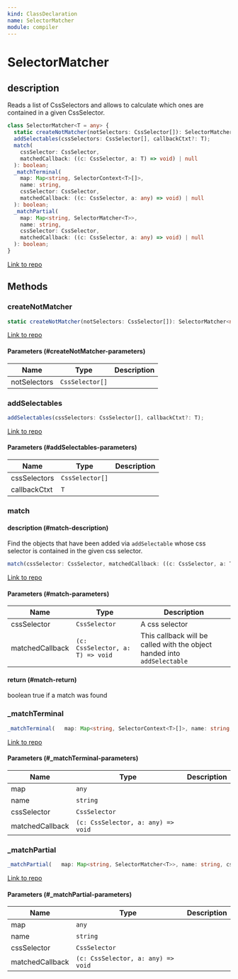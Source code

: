 ```yaml
---
kind: ClassDeclaration
name: SelectorMatcher
module: compiler
---
```


# SelectorMatcher

## description

Reads a list of CssSelectors and allows to calculate which ones
are contained in a given CssSelector.

```ts
class SelectorMatcher<T = any> {
  static createNotMatcher(notSelectors: CssSelector[]): SelectorMatcher<null>;
  addSelectables(cssSelectors: CssSelector[], callbackCtxt?: T);
  match(
    cssSelector: CssSelector,
    matchedCallback: ((c: CssSelector, a: T) => void) | null
  ): boolean;
  _matchTerminal(
    map: Map<string, SelectorContext<T>[]>,
    name: string,
    cssSelector: CssSelector,
    matchedCallback: ((c: CssSelector, a: any) => void) | null
  ): boolean;
  _matchPartial(
    map: Map<string, SelectorMatcher<T>>,
    name: string,
    cssSelector: CssSelector,
    matchedCallback: ((c: CssSelector, a: any) => void) | null
  ): boolean;
}
```

[Link to repo](https://github.com/timdeschryver/angular/blob/master/packages/compiler/src/selector.ts#L182-L385)

## Methods

### createNotMatcher

```ts
static createNotMatcher(notSelectors: CssSelector[]): SelectorMatcher<null>;
```

[Link to repo](https://github.com/timdeschryver/angular/blob/master/packages/compiler/src/selector.ts#L183-L187)

#### Parameters (#createNotMatcher-parameters)

| Name         | Type            | Description |
| ------------ | --------------- | ----------- |
| notSelectors | `CssSelector[]` |             |

### addSelectables

```ts
addSelectables(cssSelectors: CssSelector[], callbackCtxt?: T);
```

[Link to repo](https://github.com/timdeschryver/angular/blob/master/packages/compiler/src/selector.ts#L197-L206)

#### Parameters (#addSelectables-parameters)

| Name         | Type            | Description |
| ------------ | --------------- | ----------- |
| cssSelectors | `CssSelector[]` |             |
| callbackCtxt | `T`             |             |

### match

#### description (#match-description)

Find the objects that have been added via `addSelectable`
whose css selector is contained in the given css selector.

```ts
match(cssSelector: CssSelector, matchedCallback: ((c: CssSelector, a: T) => void)|null): boolean;
```

[Link to repo](https://github.com/timdeschryver/angular/blob/master/packages/compiler/src/selector.ts#L294-L341)

#### Parameters (#match-parameters)

| Name            | Type                             | Description                                                              |
| --------------- | -------------------------------- | ------------------------------------------------------------------------ |
| cssSelector     | `CssSelector`                    | A css selector                                                           |
| matchedCallback | `(c: CssSelector, a: T) => void` | This callback will be called with the object handed into `addSelectable` |

#### return (#match-return)

boolean true if a match was found

### \_matchTerminal

```ts
_matchTerminal(   map: Map<string, SelectorContext<T>[]>, name: string, cssSelector: CssSelector,   matchedCallback: ((c: CssSelector, a: any) => void)|null): boolean;
```

[Link to repo](https://github.com/timdeschryver/angular/blob/master/packages/compiler/src/selector.ts#L344-L366)

#### Parameters (#\_matchTerminal-parameters)

| Name            | Type                               | Description |
| --------------- | ---------------------------------- | ----------- |
| map             | `any`                              |             |
| name            | `string`                           |             |
| cssSelector     | `CssSelector`                      |             |
| matchedCallback | `(c: CssSelector, a: any) => void` |             |

### \_matchPartial

```ts
_matchPartial(   map: Map<string, SelectorMatcher<T>>, name: string, cssSelector: CssSelector,   matchedCallback: ((c: CssSelector, a: any) => void)|null): boolean;
```

[Link to repo](https://github.com/timdeschryver/angular/blob/master/packages/compiler/src/selector.ts#L369-L384)

#### Parameters (#\_matchPartial-parameters)

| Name            | Type                               | Description |
| --------------- | ---------------------------------- | ----------- |
| map             | `any`                              |             |
| name            | `string`                           |             |
| cssSelector     | `CssSelector`                      |             |
| matchedCallback | `(c: CssSelector, a: any) => void` |             |
